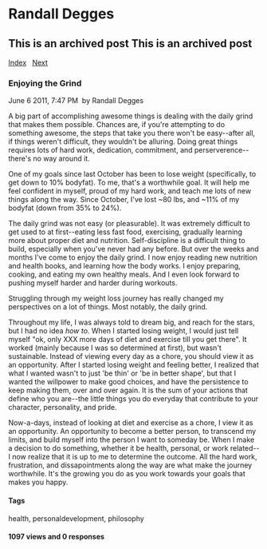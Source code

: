 # Randall Degges

## This is an archived post This is an archived post

[Index][]   [Next][]

### Enjoying the Grind

June 6 2011, 7:47 PM  by Randall Degges

A big part of accomplishing awesome things is dealing with the daily grind that
makes them possible. Chances are, if you're attempting to do something awesome,
the steps that take you there won't be easy--after all, if things weren't
difficult, they wouldn't be alluring. Doing great things requires lots of hard
work, dedication, commitment, and perserverence--there's no way around it.

One of my goals since last October has been to lose weight (specifically, to get
down to 10% bodyfat). To me, that's a worthwhile goal. It will help me feel
confident in myself, proud of my hard work, and teach me lots of new things
along the way. Since October, I've lost \~80 lbs, and \~11% of my bodyfat (down
from 35% to 24%).

The daily grind was not easy (or pleasurable). It was extremely difficult to get
used to at first--eating less fast food, exercising, gradually learning more
about proper diet and nutrition. Self-discipline is a difficult thing to build,
especially when you've never had any before. But over the weeks and months I've
come to enjoy the daily grind. I now enjoy reading new nutrition and health
books, and learning how the body works. I enjoy preparing, cooking, and eating
my own healthy meals. And I even look forward to pushing myself harder and
harder during workouts.

Struggling through my weight loss journey has really changed my perspectives on
a lot of things. Most notably, the daily grind.

Throughout my life, I was always told to dream big, and reach for the stars, but
I had no idea *how to*. When I started losing weight, I would just tell myself
"ok, only XXX more days of diet and exercise till you get there". It worked
(mainly because I was so determined at first), but wasn't sustainable. Instead
of viewing every day as a chore, you should view it as an opportunity. After I
started losing weight and feeling better, I realized that what I wanted wasn't
to just 'be thin' or 'be in better shape', but that I wanted the willpower to
make good choices, and have the persistence to keep making them, over and over
again. It is the sum of your actions that define who you are--the little things
you do everyday that contribute to your character, personality, and pride.

Now-a-days, instead of looking at diet and exercise as a chore, I view it as an
opportunity. An opportunity to become a better person, to transcend my limits,
and build myself into the person I want to someday be. When I make a decision to
do something, whether it be health, personal, or work related--I now realize
that it is up to me to determine the outcome. All the hard work, frustration,
and dissapointments along the way are what make the journey worthwhile. It's the
growing you do as you work towards your goals that makes you happy.

#### Tags

health, personaldevelopment, philosophy

#### 1097 views and 0 responses

  [Index]: ../../../index-5.html
  [Next]: ../../../posts/2011/06/simplifying-my-jenkins-workflow.html
